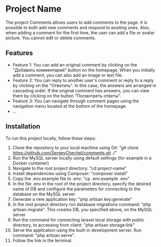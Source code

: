 # Project Name

The project Comments allows users to add comments to the page. It is possible to both add new comments and respond to existing ones. Also, when adding a comment for the first time, the user can add a file or avatar picture. You cannot edit or delete comments.

## Features

-   Feature 1: You can add an original comment by clicking on the "Добавить комментарий" button on the homepage. When you initially add a comment, you can also add an image or text file.
-   Feature 2: You can reply to another user's comment or reply to a reply by clicking on the "Ответить". In this case, the answers are arranged in cascading order. If the original comment has answers, you can view them by clicking on the button "Посмотреть ответы".
-   Feature 3: You can navigate through comment pages using the navigation menu located at the bottom of the homepage.
-   ...

## Installation

To run this project locally, follow these steps:

1. Clone the repository to your local machine using Git: "git clone https://github.com/SergeyChechel/comments.git ./"
2. Run the MySQL server locally using default settings (for example in a Docker container)
3. Navigate to the root project directory: "cd project-name"
4. Install dependencies using Composer: "composer install"
5. Copy the .env.example file to .env: "cp .env.example .env"
6. In the file .env in the root of the project directory, specify the desired name of DB and configure the parameters for connecting to the database on the MySQL server
7. Generate a new application key: "php artisan key:generate"
8. In the root project directory run database migrations command: "php artisan migrate". This creates DB, you specified above, on the MySQL server
9. Run the command for connecting laravel local storage with public directory, to accessing from client: "php artisan storage:link"
10. Serve the application using the built-in development server. Run command: "php artisan serve".
11. Follow the link in the terminal.
